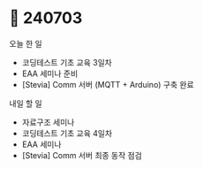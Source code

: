# 🥹 240703

오늘 한 일

* 코딩테스트 기초 교육 3일차
* EAA 세미나 준비
* \[Stevia] Comm 서버 (MQTT + Arduino) 구축 완료

내일 할 일

* 자료구조 세미나
* 코딩테스트 기초 교육 4일차
* EAA 세미나
* \[Stevia] Comm 서버 최종 동작 점검
